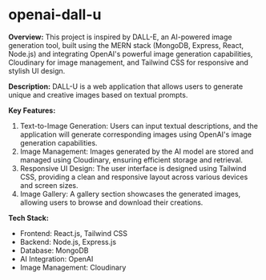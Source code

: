 # openai-dall-u

**Overview:**
This project is inspired by DALL-E, an AI-powered image generation tool, built using the MERN stack (MongoDB, Express, React, Node.js) and integrating OpenAI's powerful image generation capabilities, Cloudinary for image management, and Tailwind CSS for responsive and stylish UI design.

**Description:**
DALL-U is a web application that allows users to generate unique and creative images based on textual prompts.

**Key Features:**

1. Text-to-Image Generation: Users can input textual descriptions, and the application will generate corresponding images using OpenAI's image generation capabilities.
2. Image Management: Images generated by the AI model are stored and managed using Cloudinary, ensuring efficient storage and retrieval.
3. Responsive UI Design: The user interface is designed using Tailwind CSS, providing a clean and responsive layout across various devices and screen sizes.
4. Image Gallery: A gallery section showcases the generated images, allowing users to browse and download their creations.

**Tech Stack:**

- Frontend: React.js, Tailwind CSS
- Backend: Node.js, Express.js
- Database: MongoDB
- AI Integration: OpenAI
- Image Management: Cloudinary
